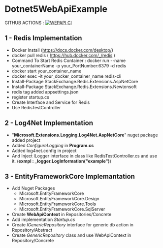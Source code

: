 # Dotnet5WebApiExample

GITHUB ACTIONS :
[![WEPAPI CI](https://github.com/enesbabaoglu/Dotnet5WebApiExample/actions/workflows/dotnet.yml/badge.svg?branch=main)](https://github.com/enesbabaoglu/Dotnet5WebApiExample/actions/workflows/dotnet.yml)

## 1 - Redis Implementation

   - Docker Install (https://docs.docker.com/desktop/)
   - docker pull redis ( https://hub.docker.com/_/redis )
   - Command To Start Redis Container : docker run --name your_containerName -p your_PortNumber:6379 -d redis
   - docker start your_container_name
   - docker exec -it your_docker_container_name redis-cli
   - Install-Package StackExchange.Redis.Extensions.AspNetCore
   - Install-Package StackExchange.Redis.Extensions.Newtonsoft
   - redis tag added appsettings.json 
   - register startup.cs
   - Create Interface and Service for Redis
   - Use RedisTestController

## 2 - Log4Net Implementation

   - "**Microsoft.Extensions.Logging.Log4Net.AspNetCore**" nuget package added project
   - Added *ConfigureLogging* in **Program.cs**
   - Added log4net.config in project
   - And Inject ILogger interface in class like RedisTestController.cs and use it. (**exmpl : _logger.LogInformation("example")**)

## 3 - EntityFrameworkCore Implemantation 

   - Add Nuget Packages 
      - Microsoft.EntityFrameworkCore
      - Microsoft.EntityFrameworkCore.Design
      - Microsoft.EntityFrameworkCore.Tools
      - Microsoft.EntityFrameworkCore.SqlServer
   - Create **WebApiContext** in Repositories/Concrete
   - Add implementation *Startup.cs*
   - Create *IGenericRepository* interface for generic db action in Repository/Abstract
   - Create *GenericRepository* class and use WebApiContext in Repository/Concrete 
